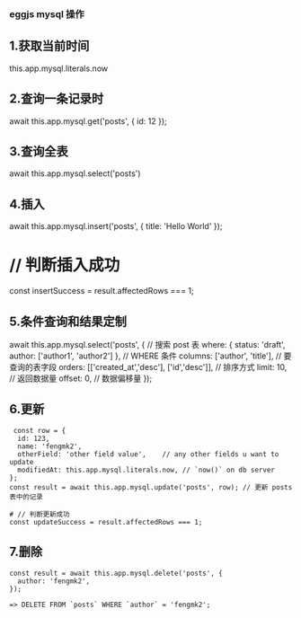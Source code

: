 ### eggjs mysql 操作

 ## 1.获取当前时间
 
   this.app.mysql.literals.now
 
 ## 2.查询一条记录时 
 
   await this.app.mysql.get('posts', { id: 12 });
 
 ## 3.查询全表
 
   await this.app.mysql.select('posts')
 
 ## 4.插入  
 
   await this.app.mysql.insert('posts', { title: 'Hello World' });
   # // 判断插入成功
   const insertSuccess = result.affectedRows === 1;
 
 ## 5.条件查询和结果定制 
 
  await this.app.mysql.select('posts', { // 搜索 post 表
  where: { status: 'draft', author: ['author1', 'author2'] }, // WHERE 条件
  columns: ['author', 'title'], // 要查询的表字段
  orders: [['created_at','desc'], ['id','desc']], // 排序方式
  limit: 10, // 返回数据量
  offset: 0, // 数据偏移量
 });
 
 ## 6.更新 
 
	 const row = {
	  id: 123,
	  name: 'fengmk2',
	  otherField: 'other field value',    // any other fields u want to update
	  modifiedAt: this.app.mysql.literals.now, // `now()` on db server
	};
	const result = await this.app.mysql.update('posts', row); // 更新 posts 表中的记录
	
	# // 判断更新成功
	const updateSuccess = result.affectedRows === 1;


 ## 7.删除
 
	const result = await this.app.mysql.delete('posts', {
	  author: 'fengmk2',
	});

	=> DELETE FROM `posts` WHERE `author` = 'fengmk2';
 
 